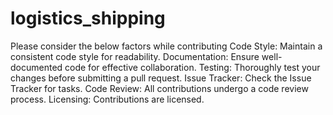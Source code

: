 # logistics_shipping
Please consider the below factors while contributing
Code Style:
Maintain a consistent code style for readability.
Documentation:
Ensure well-documented code for effective collaboration.
Testing:
Thoroughly test your changes before submitting a pull request.
Issue Tracker:
Check the Issue Tracker for tasks.
Code Review:
All contributions undergo a code review process.
Licensing:
Contributions are licensed.
